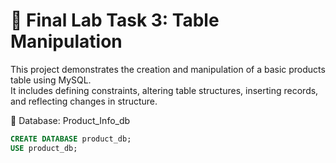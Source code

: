 # 🧪 Final Lab Task 3: Table Manipulation
This project demonstrates the creation and manipulation of a basic products table using MySQL.  
It includes defining constraints, altering table structures, inserting records, and reflecting changes in structure.

💽 Database: Product_Info_db



```sql
CREATE DATABASE product_db;
USE product_db;
```
